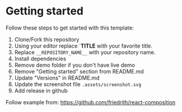 # Getting started

Follow these steps to get started with this template:

1. Clone/Fork this repository
2. Using your editor replace `__TITLE__ with your favorite title.
3. Replace `__REPOSITORY_NAME__` with your repository name.
3. Install dependencies
4. Remove demo folder if you don't have live demo
5. Remove "Getting started" section from README.md
6. Update "Versions" in README.md 
7. Update the screenshot file `.assets/screenshot.svg`
8. Add release in github


Follow example from: https://github.com/friedrith/react-composition